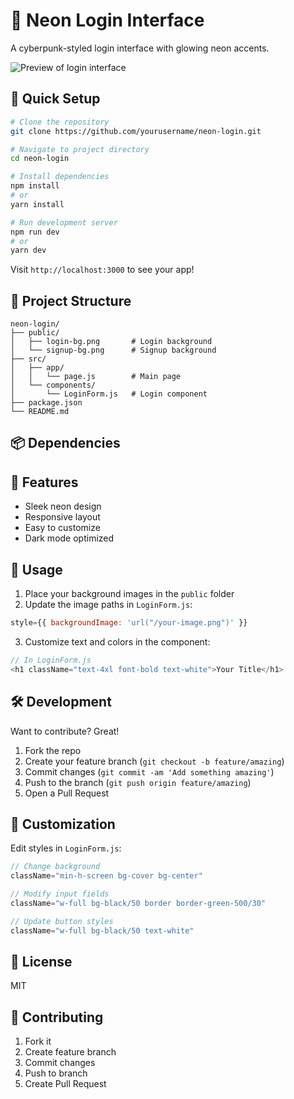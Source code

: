 # 🌟 Neon Login Interface

A cyberpunk-styled login interface with glowing neon accents.

![Preview of login interface](login-preview.png)

## 🚀 Quick Setup

```bash
# Clone the repository
git clone https://github.com/yourusername/neon-login.git

# Navigate to project directory
cd neon-login

# Install dependencies
npm install
# or
yarn install

# Run development server
npm run dev
# or
yarn dev
```

Visit `http://localhost:3000` to see your app!

## 📁 Project Structure
```
neon-login/
├── public/
│   ├── login-bg.png       # Login background
│   └── signup-bg.png      # Signup background
├── src/
│   ├── app/
│   │   └── page.js        # Main page
│   └── components/
│       └── LoginForm.js   # Login component
├── package.json
└── README.md
```

## 📦 Dependencies

## 🎨 Features
- Sleek neon design
- Responsive layout
- Easy to customize
- Dark mode optimized

## 📱 Usage
1. Place your background images in the `public` folder
2. Update the image paths in `LoginForm.js`:
```javascript
style={{ backgroundImage: 'url("/your-image.png")' }}
```

3. Customize text and colors in the component:
```javascript
// In LoginForm.js
<h1 className="text-4xl font-bold text-white">Your Title</h1>
```

## 🛠️ Development

Want to contribute? Great!

1. Fork the repo
2. Create your feature branch (`git checkout -b feature/amazing`)
3. Commit changes (`git commit -am 'Add something amazing'`)
4. Push to the branch (`git push origin feature/amazing`)
5. Open a Pull Request

## 💫 Customization

Edit styles in `LoginForm.js`:
```javascript
// Change background
className="min-h-screen bg-cover bg-center"

// Modify input fields
className="w-full bg-black/50 border border-green-500/30"

// Update button styles
className="w-full bg-black/50 text-white"
```

## 📄 License
MIT

## 🤝 Contributing
1. Fork it
2. Create feature branch
3. Commit changes
4. Push to branch
5. Create Pull Request

